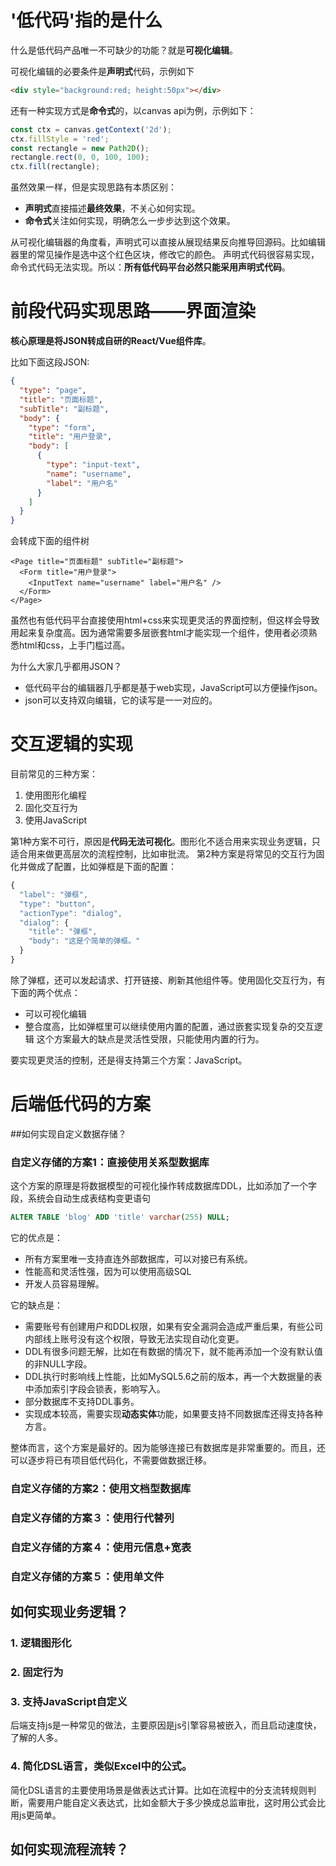 # '低代码'指的是什么
什么是低代码产品唯一不可缺少的功能？就是**可视化编辑**。

可视化编辑的必要条件是**声明式**代码，示例如下
```html
<div style="background:red; height:50px"></div>
```
还有一种实现方式是**命令式**的，以canvas api为例，示例如下：
```js
const ctx = canvas.getContext('2d');
ctx.fillStyle = 'red';
const rectangle = new Path2D();
rectangle.rect(0, 0, 100, 100);
ctx.fill(rectangle);
```
虽然效果一样，但是实现思路有本质区别：
- **声明式**直接描述**最终效果**，不关心如何实现。
- **命令式**关注如何实现，明确怎么一步步达到这个效果。

从可视化编辑器的角度看，声明式可以直接从展现结果反向推导回源码。比如编辑器里的常见操作是选中这个红色区块，修改它的颜色。
声明式代码很容易实现，命令式代码无法实现。所以：**所有低代码平台必然只能采用声明式代码**。

# 前段代码实现思路——界面渲染

**核心原理是将JSON转成自研的React/Vue组件库**。

比如下面这段JSON:
```json
{
  "type": "page",
  "title": "页面标题",
  "subTitle": "副标题",
  "body": {
    "type": "form",
    "title": "用户登录",
    "body": [
      {
        "type": "input-text",
        "name": "username",
        "label": "用户名"
      }
    ]
  }
}
```
会转成下面的组件树
```react
<Page title="页面标题" subTitle="副标题">
  <Form title="用户登录">
    <InputText name="username" label="用户名" />
  </Form>
</Page>
```

虽然也有低代码平台直接使用html+css来实现更灵活的界面控制，但这样会导致用起来复杂度高。因为通常需要多层嵌套html才能实现一个组件，使用者必须熟悉html和css，上手门槛过高。

为什么大家几乎都用JSON？
- 低代码平台的编辑器几乎都是基于web实现，JavaScript可以方便操作json。
- json可以支持双向编辑，它的读写是一一对应的。

# 交互逻辑的实现
目前常见的三种方案： 
1. 使用图形化编程 
2. 固化交互行为
3. 使用JavaScript

第1种方案不可行，原因是**代码无法可视化**。图形化不适合用来实现业务逻辑，只适合用来做更高层次的流程控制，比如审批流。
第2种方案是将常见的交互行为固化并做成了配置，比如弹框是下面的配置：
```js
{
  "label": "弹框",
  "type": "button",
  "actionType": "dialog",
  "dialog": {
    "title": "弹框",
    "body": "这是个简单的弹框。"
  }
}
```
除了弹框，还可以发起请求、打开链接、刷新其他组件等。使用固化交互行为，有下面的两个优点：
- 可以可视化编辑
- 整合度高，比如弹框里可以继续使用内置的配置，通过嵌套实现复杂的交互逻辑
这个方案最大的缺点是灵活性受限，只能使用内置的行为。

要实现更灵活的控制，还是得支持第三个方案：JavaScript。

# 后端低代码的方案

##如何实现自定义数据存储？

### 自定义存储的方案1：直接使用关系型数据库
这个方案的原理是将数据模型的可视化操作转成数据库DDL，比如添加了一个字段，系统会自动生成表结构变更语句
```sql
ALTER TABLE 'blog' ADD 'title' varchar(255) NULL;
```
它的优点是：
- 所有方案里唯一支持直连外部数据库，可以对接已有系统。
- 性能高和灵活性强，因为可以使用高级SQL
- 开发人员容易理解。

它的缺点是：
- 需要账号有创建用户和DDL权限，如果有安全漏洞会造成严重后果，有些公司内部线上账号没有这个权限，导致无法实现自动化变更。
- DDL有很多问题无解，比如在有数据的情况下，就不能再添加一个没有默认值的非NULL字段。
- DDL执行时影响线上性能，比如MySQL5.6之前的版本，再一个大数据量的表中添加索引字段会锁表，影响写入。
- 部分数据库不支持DDL事务。
- 实现成本较高，需要实现**动态实体**功能，如果要支持不同数据库还得支持各种方言。

整体而言，这个方案是最好的。因为能够连接已有数据库是非常重要的。而且，还可以逐步将已有项目低代码化，不需要做数据迁移。
### 自定义存储的方案2：使用文档型数据库
### 自定义存储的方案３：使用行代替列
### 自定义存储的方案４：使用元信息+宽表
### 自定义存储的方案５：使用单文件

## 如何实现业务逻辑？
### 1. 逻辑图形化
### 2. 固定行为
### 3. 支持JavaScript自定义
后端支持js是一种常见的做法，主要原因是js引擎容易被嵌入，而且启动速度快，了解的人多。
### 4. 简化DSL语言，类似Excel中的公式。
简化DSL语言的主要使用场景是做表达式计算。比如在流程中的分支流转规则判断，需要用户能自定义表达式，比如金额大于多少换成总监审批，这时用公式会比用js更简单。


## 如何实现流程流转？


